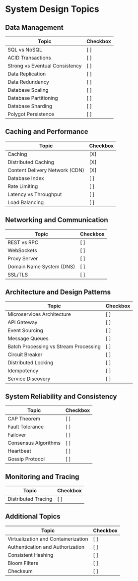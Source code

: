 # System Design Topics

## Data Management

| Topic                          | Checkbox |
| ------------------------------ | -------- |
| SQL vs NoSQL                   | [ ]      |
| ACID Transactions              | [ ]      |
| Strong vs Eventual Consistency | [ ]      |
| Data Replication               | [ ]      |
| Data Redundancy                | [ ]      |
| Database Scaling               | [ ]      |
| Database Partitioning          | [ ]      |
| Database Sharding              | [ ]      |
| Polygot Persistence            | [ ]      |

## Caching and Performance

| Topic                          | Checkbox |
| ------------------------------ | -------- |
| Caching                        | [X]      |
| Distributed Caching            | [X]      |
| Content Delivery Network (CDN) | [X]      |
| Database Index                 | [ ]      |
| Rate Limiting                  | [ ]      |
| Latency vs Throughput          | [ ]      |
| Load Balancing                 | [ ]      |

## Networking and Communication

| Topic                    | Checkbox |
| ------------------------ | -------- |
| REST vs RPC              | [ ]      |
| WebSockets               | [ ]      |
| Proxy Server             | [ ]      |
| Domain Name System (DNS) | [ ]      |
| SSL/TLS                  | [ ]      |

## Architecture and Design Patterns

| Topic                                 | Checkbox |
| ------------------------------------- | -------- |
| Microservices Architecture            | [ ]      |
| API Gateway                           | [ ]      |
| Event Sourcing                        | [ ]      |
| Message Queues                        | [ ]      |
| Batch Processing vs Stream Processing | [ ]      |
| Circuit Breaker                       | [ ]      |
| Distributed Locking                   | [ ]      |
| Idempotency                           | [ ]      |
| Service Discovery                     | [ ]      |

## System Reliability and Consistency

| Topic                | Checkbox |
| -------------------- | -------- |
| CAP Theorem          | [ ]      |
| Fault Tolerance      | [ ]      |
| Failover             | [ ]      |
| Consensus Algorithms | [ ]      |
| Heartbeat            | [ ]      |
| Gossip Protocol      | [ ]      |

## Monitoring and Tracing

| Topic               | Checkbox |
| ------------------- | -------- |
| Distributed Tracing | [ ]      |

## Additional Topics

| Topic                               | Checkbox |
| ----------------------------------- | -------- |
| Virtualization and Containerization | [ ]      |
| Authentication and Authorization    | [ ]      |
| Consistent Hashing                  | [ ]      |
| Bloom Filters                       | [ ]      |
| Checksum                            | [ ]      |
